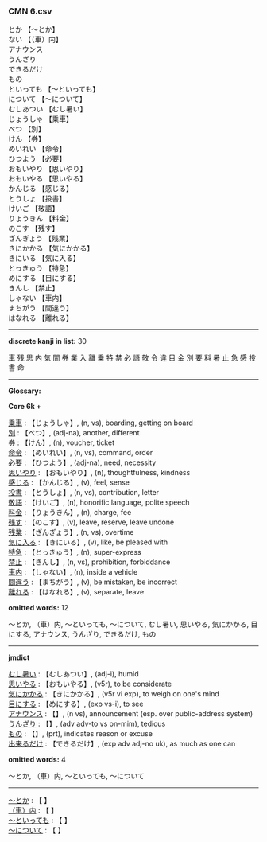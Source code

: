 ### CMN 6.csv  
  

とか 【〜とか】   
ない 【（車）内】   
アナウンス    
うんざり    
できるだけ    
もの    
といっても 【～といっても】   
について 【～について】   
むしあつい 【むし暑い】   
じょうしゃ 【乗車】   
べつ 【別】   
けん 【券】   
めいれい 【命令】   
ひつよう 【必要】   
おもいやり 【思いやり】   
おもいやる 【思いやる】   
かんじる 【感じる】   
とうしょ 【投書】   
けいご 【敬語】   
りょうきん 【料金】   
のこす 【残す】   
ざんぎょう 【残業】   
きにかかる 【気にかかる】   
きにいる 【気に入る】   
とっきゅう 【特急】   
めにする 【目にする】   
きんし 【禁止】   
しゃない 【車内】   
まちがう 【間違う】   
はなれる 【離れる】  


----------------

__discrete kanji in list:__ 30 

車 残 思 内 気 間 券 業 入 離 乗 特 禁 必 語 敬 令 違 目 金 別 要 料 暑 止 急 感 投 書 命

----------------
  
__Glossary:__  


__Core 6k +__  


[乗車](https://ejje.weblio.jp/content/%E4%B9%97%E8%BB%8A) : 【じょうしゃ】, (n, vs), boarding, getting on board  
[別](https://ejje.weblio.jp/content/%E5%88%A5) : 【べつ】, (adj-na), another, different  
[券](https://ejje.weblio.jp/content/%E5%88%B8) : 【けん】, (n), voucher, ticket  
[命令](https://ejje.weblio.jp/content/%E5%91%BD%E4%BB%A4) : 【めいれい】, (n, vs), command, order  
[必要](https://ejje.weblio.jp/content/%E5%BF%85%E8%A6%81) : 【ひつよう】, (adj-na), need, necessity  
[思いやり](https://ejje.weblio.jp/content/%E6%80%9D%E3%81%84%E3%82%84%E3%82%8A) : 【おもいやり】, (n), thoughtfulness, kindness  
[感じる](https://ejje.weblio.jp/content/%E6%84%9F%E3%81%98%E3%82%8B) : 【かんじる】, (v), feel, sense  
[投書](https://ejje.weblio.jp/content/%E6%8A%95%E6%9B%B8) : 【とうしょ】, (n, vs), contribution, letter  
[敬語](https://ejje.weblio.jp/content/%E6%95%AC%E8%AA%9E) : 【けいご】, (n), honorific language, polite speech  
[料金](https://ejje.weblio.jp/content/%E6%96%99%E9%87%91) : 【りょうきん】, (n), charge, fee  
[残す](https://ejje.weblio.jp/content/%E6%AE%8B%E3%81%99) : 【のこす】, (v), leave, reserve, leave undone  
[残業](https://ejje.weblio.jp/content/%E6%AE%8B%E6%A5%AD) : 【ざんぎょう】, (n, vs), overtime  
[気に入る](https://ejje.weblio.jp/content/%E6%B0%97%E3%81%AB%E5%85%A5%E3%82%8B) : 【きにいる】, (v), like, be pleased with  
[特急](https://ejje.weblio.jp/content/%E7%89%B9%E6%80%A5) : 【とっきゅう】, (n), super-express  
[禁止](https://ejje.weblio.jp/content/%E7%A6%81%E6%AD%A2) : 【きんし】, (n, vs), prohibition, forbiddance  
[車内](https://ejje.weblio.jp/content/%E8%BB%8A%E5%86%85) : 【しゃない】, (n), inside a vehicle  
[間違う](https://ejje.weblio.jp/content/%E9%96%93%E9%81%95%E3%81%86) : 【まちがう】, (v), be mistaken, be incorrect  
[離れる](https://ejje.weblio.jp/content/%E9%9B%A2%E3%82%8C%E3%82%8B) : 【はなれる】, (v), separate, leave  
 

__omitted words:__ 12  

〜とか, （車）内, ～といっても, ～について, むし暑い, 思いやる, 気にかかる, 目にする, アナウンス, うんざり, できるだけ, もの 


----------------

__jmdict__  


[むし暑い](https://ejje.weblio.jp/content/%E3%82%80%E3%81%97%E6%9A%91%E3%81%84) : 【むしあつい】, (adj-i), humid  
[思いやる](https://ejje.weblio.jp/content/%E6%80%9D%E3%81%84%E3%82%84%E3%82%8B) : 【おもいやる】, (v5r), to be considerate  
[気にかかる](https://ejje.weblio.jp/content/%E6%B0%97%E3%81%AB%E3%81%8B%E3%81%8B%E3%82%8B) : 【きにかかる】, (v5r vi exp), to weigh on one's mind  
[目にする](https://ejje.weblio.jp/content/%E7%9B%AE%E3%81%AB%E3%81%99%E3%82%8B) : 【めにする】, (exp vs-i), to see  
[アナウンス](https://ejje.weblio.jp/content/%E3%82%A2%E3%83%8A%E3%82%A6%E3%83%B3%E3%82%B9) : 【】, (n vs), announcement (esp. over public-address system)  
[うんざり](https://ejje.weblio.jp/content/%E3%81%86%E3%82%93%E3%81%96%E3%82%8A) : 【】, (adv adv-to vs on-mim), tedious  
[もの](https://ejje.weblio.jp/content/%E3%82%82%E3%81%AE) : 【】, (prt), indicates reason or excuse  
[出来るだけ](https://ejje.weblio.jp/content/%E5%87%BA%E6%9D%A5%E3%82%8B%E3%81%A0%E3%81%91) : 【できるだけ】, (exp adv adj-no uk), as much as one can  
 

__omitted words:__  4  

〜とか, （車）内, ～といっても, ～について  


----------------

[〜とか](https://ejje.weblio.jp/content/%E3%80%9C%E3%81%A8%E3%81%8B) : 【 】   
[（車）内](https://ejje.weblio.jp/content/%EF%BC%88%E8%BB%8A%EF%BC%89%E5%86%85) : 【 】   
[～といっても](https://ejje.weblio.jp/content/%EF%BD%9E%E3%81%A8%E3%81%84%E3%81%A3%E3%81%A6%E3%82%82) : 【 】   
[～について](https://ejje.weblio.jp/content/%EF%BD%9E%E3%81%AB%E3%81%A4%E3%81%84%E3%81%A6) : 【 】   
  

